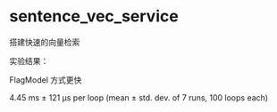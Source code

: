 # sentence_vec_service
搭建快速的向量检索


实验结果：

FlagModel 方式更快 

4.45 ms ± 121 µs per loop (mean ± std. dev. of 7 runs, 100 loops each)


